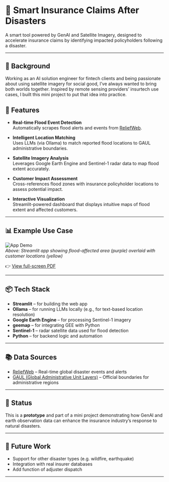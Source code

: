 # 🚀 Smart Insurance Claims After Disasters

A smart tool powered by GenAI and Satellite Imagery, designed to accelerate insurance claims by identifying impacted policyholders following a disaster.

---
## 🧭 Background
Working as an AI solution engineer for fintech clients and being passionate about using satellite imagery for social good, I’ve always wanted to bring both worlds together. Inspired by remote sensing providers’ insurtech use cases, I built this mini project to put that idea into practice.


## 🌟 Features

- **Real-time Flood Event Detection**  
  Automatically scrapes flood alerts and events from [ReliefWeb](https://reliefweb.int/).

- **Intelligent Location Matching**  
  Uses LLMs (via Ollama) to match reported flood locations to GAUL administrative boundaries.

- **Satellite Imagery Analysis**  
  Leverages Google Earth Engine and Sentinel-1 radar data to map flood extent accurately.

- **Customer Impact Assessment**  
  Cross-references flood zones with insurance policyholder locations to assess potential impact.

- **Interactive Visualization**  
  Streamlit-powered dashboard that displays intuitive maps of flood extent and affected customers.

---

## 📊 Example Use Case

![App Demo](demo.png)  
*Above: Streamlit app showing flood-affected area (purple) overlaid with customer locations (yellow)*

👉 [View full-screen PDF](demo.pdf)

---

## 📦 Tech Stack

- **Streamlit** – for building the web app
- **Ollama** – for running LLMs locally (e.g., for text-based location resolution)
- **Google Earth Engine** – for processing Sentinel-1 imagery
- **geemap** – for integrating GEE with Python
- **Sentinel-1** – radar satellite data used for flood detection
- **Python** – for backend logic and automation

---

## 📚 Data Sources

- [ReliefWeb](https://reliefweb.int/) – Real-time global disaster events and alerts  
- [GAUL (Global Administrative Unit Layers)](https://data.apps.fao.org/map/catalog/srv/eng/catalog.search#/metadata/90e70100-5501-11da-a88f-000d939bc5d8) – Official boundaries for administrative regions

---

## 🚧 Status

This is a **prototype** and part of a mini project demonstrating how GenAI and earth observation data can enhance the insurance industry’s response to natural disasters.

---

## 📌 Future Work

- Support for other disaster types (e.g. wildfire, earthquake)
- Integration with real insurer databases
- Add function of adjuster dispatch

---

